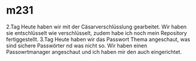 # m231
2.Tag
Heute haben wir mit der Cäsarverschlüsslung gearbeitet. Wir haben sie entschlüsselt wie verschlüsselt, zudem habe ich noch mein Repository fertiggestellt.
3.Tag
Heute haben wir das Passwort Thema angeschaut, was sind sichere Passwörter nd was nicht so. 
Wir haben einen Passowrtmanager angeschaut und ich haben mir den auch eingerichtet.  

